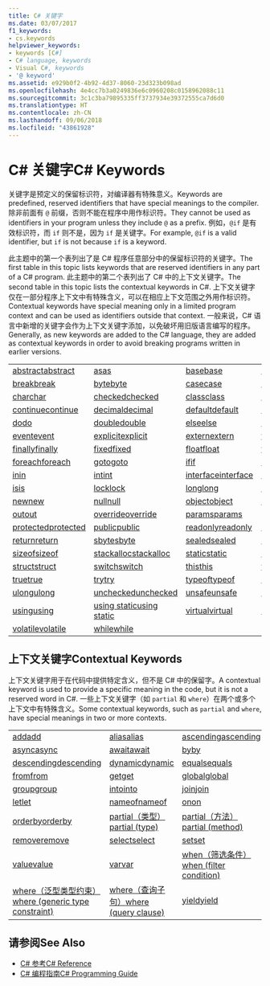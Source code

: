 ```yaml
---
title: C# 关键字
ms.date: 03/07/2017
f1_keywords:
- cs.keywords
helpviewer_keywords:
- keywords [C#]
- C# language, keywords
- Visual C#, keywords
- '@ keyword'
ms.assetid: e929b0f2-4b92-4d37-8060-23d323b098ad
ms.openlocfilehash: 4e4cc7b3a0249836e6c0960208c0158962088c11
ms.sourcegitcommit: 3c1c3ba79895335ff3737934e39372555ca7d6d0
ms.translationtype: HT
ms.contentlocale: zh-CN
ms.lasthandoff: 09/06/2018
ms.locfileid: "43861928"
---
```

# <a name="c-keywords"></a><span data-ttu-id="65611-102">C# 关键字</span><span class="sxs-lookup"><span data-stu-id="65611-102">C# Keywords</span></span>
<span data-ttu-id="65611-103">关键字是预定义的保留标识符，对编译器有特殊意义。</span><span class="sxs-lookup"><span data-stu-id="65611-103">Keywords are predefined, reserved identifiers that have special meanings to the compiler.</span></span> <span data-ttu-id="65611-104">除非前面有 `@` 前缀，否则不能在程序中用作标识符。</span><span class="sxs-lookup"><span data-stu-id="65611-104">They cannot be used as identifiers in your program unless they include `@` as a prefix.</span></span> <span data-ttu-id="65611-105">例如，`@if` 是有效标识符，而 `if` 则不是，因为 `if` 是关键字。</span><span class="sxs-lookup"><span data-stu-id="65611-105">For example, `@if` is a valid identifier, but `if` is not because `if` is a keyword.</span></span>  
  
 <span data-ttu-id="65611-106">此主题中的第一个表列出了是 C# 程序任意部分中的保留标识符的关键字。</span><span class="sxs-lookup"><span data-stu-id="65611-106">The first table in this topic lists keywords that are reserved identifiers in any part of a C# program.</span></span> <span data-ttu-id="65611-107">此主题中的第二个表列出了 C# 中的上下文关键字。</span><span class="sxs-lookup"><span data-stu-id="65611-107">The second table in this topic lists the contextual keywords in C#.</span></span> <span data-ttu-id="65611-108">上下文关键字仅在一部分程序上下文中有特殊含义，可以在相应上下文范围之外用作标识符。</span><span class="sxs-lookup"><span data-stu-id="65611-108">Contextual keywords have special meaning only in a limited program context and can be used as identifiers outside that context.</span></span> <span data-ttu-id="65611-109">一般来说，C# 语言中新增的关键字会作为上下文关键字添加，以免破坏用旧版语言编写的程序。</span><span class="sxs-lookup"><span data-stu-id="65611-109">Generally, as new keywords are added to the C# language, they are added as contextual keywords in order to avoid breaking programs written in earlier versions.</span></span>  
  
|||||  
|---|---|---|---|  
|[<span data-ttu-id="65611-110">abstract</span><span class="sxs-lookup"><span data-stu-id="65611-110">abstract</span></span>](../../../csharp/language-reference/keywords/abstract.md)|[<span data-ttu-id="65611-111">as</span><span class="sxs-lookup"><span data-stu-id="65611-111">as</span></span>](../../../csharp/language-reference/keywords/as.md)|[<span data-ttu-id="65611-112">base</span><span class="sxs-lookup"><span data-stu-id="65611-112">base</span></span>](../../../csharp/language-reference/keywords/base.md)|[<span data-ttu-id="65611-113">bool</span><span class="sxs-lookup"><span data-stu-id="65611-113">bool</span></span>](../../../csharp/language-reference/keywords/bool.md)|  
|[<span data-ttu-id="65611-114">break</span><span class="sxs-lookup"><span data-stu-id="65611-114">break</span></span>](../../../csharp/language-reference/keywords/break.md)|[<span data-ttu-id="65611-115">byte</span><span class="sxs-lookup"><span data-stu-id="65611-115">byte</span></span>](../../../csharp/language-reference/keywords/byte.md)|[<span data-ttu-id="65611-116">case</span><span class="sxs-lookup"><span data-stu-id="65611-116">case</span></span>](../../../csharp/language-reference/keywords/switch.md)|[<span data-ttu-id="65611-117">catch</span><span class="sxs-lookup"><span data-stu-id="65611-117">catch</span></span>](../../../csharp/language-reference/keywords/try-catch.md)|  
|[<span data-ttu-id="65611-118">char</span><span class="sxs-lookup"><span data-stu-id="65611-118">char</span></span>](../../../csharp/language-reference/keywords/char.md)|[<span data-ttu-id="65611-119">checked</span><span class="sxs-lookup"><span data-stu-id="65611-119">checked</span></span>](../../../csharp/language-reference/keywords/checked.md)|[<span data-ttu-id="65611-120">class</span><span class="sxs-lookup"><span data-stu-id="65611-120">class</span></span>](../../../csharp/language-reference/keywords/class.md)|[<span data-ttu-id="65611-121">const</span><span class="sxs-lookup"><span data-stu-id="65611-121">const</span></span>](../../../csharp/language-reference/keywords/const.md)|  
|[<span data-ttu-id="65611-122">continue</span><span class="sxs-lookup"><span data-stu-id="65611-122">continue</span></span>](../../../csharp/language-reference/keywords/continue.md)|[<span data-ttu-id="65611-123">decimal</span><span class="sxs-lookup"><span data-stu-id="65611-123">decimal</span></span>](../../../csharp/language-reference/keywords/decimal.md)|[<span data-ttu-id="65611-124">default</span><span class="sxs-lookup"><span data-stu-id="65611-124">default</span></span>](../../../csharp/language-reference/keywords/default.md)|[<span data-ttu-id="65611-125">delegate</span><span class="sxs-lookup"><span data-stu-id="65611-125">delegate</span></span>](../../../csharp/language-reference/keywords/delegate.md)|  
|[<span data-ttu-id="65611-126">do</span><span class="sxs-lookup"><span data-stu-id="65611-126">do</span></span>](../../../csharp/language-reference/keywords/do.md)|[<span data-ttu-id="65611-127">double</span><span class="sxs-lookup"><span data-stu-id="65611-127">double</span></span>](../../../csharp/language-reference/keywords/double.md)|[<span data-ttu-id="65611-128">else</span><span class="sxs-lookup"><span data-stu-id="65611-128">else</span></span>](../../../csharp/language-reference/keywords/if-else.md)|[<span data-ttu-id="65611-129">enum</span><span class="sxs-lookup"><span data-stu-id="65611-129">enum</span></span>](../../../csharp/language-reference/keywords/enum.md)|  
|[<span data-ttu-id="65611-130">event</span><span class="sxs-lookup"><span data-stu-id="65611-130">event</span></span>](../../../csharp/language-reference/keywords/event.md)|[<span data-ttu-id="65611-131">explicit</span><span class="sxs-lookup"><span data-stu-id="65611-131">explicit</span></span>](../../../csharp/language-reference/keywords/explicit.md)|[<span data-ttu-id="65611-132">extern</span><span class="sxs-lookup"><span data-stu-id="65611-132">extern</span></span>](../../../csharp/language-reference/keywords/extern.md)|[<span data-ttu-id="65611-133">false</span><span class="sxs-lookup"><span data-stu-id="65611-133">false</span></span>](../../../csharp/language-reference/keywords/false.md)|  
|[<span data-ttu-id="65611-134">finally</span><span class="sxs-lookup"><span data-stu-id="65611-134">finally</span></span>](../../../csharp/language-reference/keywords/try-finally.md)|[<span data-ttu-id="65611-135">fixed</span><span class="sxs-lookup"><span data-stu-id="65611-135">fixed</span></span>](../../../csharp/language-reference/keywords/fixed-statement.md)|[<span data-ttu-id="65611-136">float</span><span class="sxs-lookup"><span data-stu-id="65611-136">float</span></span>](../../../csharp/language-reference/keywords/float.md)|[<span data-ttu-id="65611-137">for</span><span class="sxs-lookup"><span data-stu-id="65611-137">for</span></span>](../../../csharp/language-reference/keywords/for.md)|  
|[<span data-ttu-id="65611-138">foreach</span><span class="sxs-lookup"><span data-stu-id="65611-138">foreach</span></span>](../../../csharp/language-reference/keywords/foreach-in.md)|[<span data-ttu-id="65611-139">goto</span><span class="sxs-lookup"><span data-stu-id="65611-139">goto</span></span>](../../../csharp/language-reference/keywords/goto.md)|[<span data-ttu-id="65611-140">if</span><span class="sxs-lookup"><span data-stu-id="65611-140">if</span></span>](../../../csharp/language-reference/keywords/if-else.md)|[<span data-ttu-id="65611-141">implicit</span><span class="sxs-lookup"><span data-stu-id="65611-141">implicit</span></span>](../../../csharp/language-reference/keywords/implicit.md)|  
|[<span data-ttu-id="65611-142">in</span><span class="sxs-lookup"><span data-stu-id="65611-142">in</span></span>](../../../csharp/language-reference/keywords/in.md)|[<span data-ttu-id="65611-143">int</span><span class="sxs-lookup"><span data-stu-id="65611-143">int</span></span>](../../../csharp/language-reference/keywords/int.md)|[<span data-ttu-id="65611-144">interface</span><span class="sxs-lookup"><span data-stu-id="65611-144">interface</span></span>](../../../csharp/language-reference/keywords/interface.md)|[<span data-ttu-id="65611-145">internal</span><span class="sxs-lookup"><span data-stu-id="65611-145">internal</span></span>](../../../csharp/language-reference/keywords/internal.md)|
|[<span data-ttu-id="65611-146">is</span><span class="sxs-lookup"><span data-stu-id="65611-146">is</span></span>](../../../csharp/language-reference/keywords/is.md)|[<span data-ttu-id="65611-147">lock</span><span class="sxs-lookup"><span data-stu-id="65611-147">lock</span></span>](../../../csharp/language-reference/keywords/lock-statement.md)|[<span data-ttu-id="65611-148">long</span><span class="sxs-lookup"><span data-stu-id="65611-148">long</span></span>](../../../csharp/language-reference/keywords/long.md)|[<span data-ttu-id="65611-149">namespace</span><span class="sxs-lookup"><span data-stu-id="65611-149">namespace</span></span>](../../../csharp/language-reference/keywords/namespace.md)|
|[<span data-ttu-id="65611-150">new</span><span class="sxs-lookup"><span data-stu-id="65611-150">new</span></span>](../../../csharp/language-reference/keywords/new.md)|[<span data-ttu-id="65611-151">null</span><span class="sxs-lookup"><span data-stu-id="65611-151">null</span></span>](../../../csharp/language-reference/keywords/null.md)|[<span data-ttu-id="65611-152">object</span><span class="sxs-lookup"><span data-stu-id="65611-152">object</span></span>](../../../csharp/language-reference/keywords/object.md)|[<span data-ttu-id="65611-153">operator</span><span class="sxs-lookup"><span data-stu-id="65611-153">operator</span></span>](../../../csharp/language-reference/keywords/operator.md)|
|[<span data-ttu-id="65611-154">out</span><span class="sxs-lookup"><span data-stu-id="65611-154">out</span></span>](../../../csharp/language-reference/keywords/out.md)|[<span data-ttu-id="65611-155">override</span><span class="sxs-lookup"><span data-stu-id="65611-155">override</span></span>](../../../csharp/language-reference/keywords/override.md)|[<span data-ttu-id="65611-156">params</span><span class="sxs-lookup"><span data-stu-id="65611-156">params</span></span>](../../../csharp/language-reference/keywords/params.md)|[<span data-ttu-id="65611-157">private</span><span class="sxs-lookup"><span data-stu-id="65611-157">private</span></span>](../../../csharp/language-reference/keywords/private.md)|
|[<span data-ttu-id="65611-158">protected</span><span class="sxs-lookup"><span data-stu-id="65611-158">protected</span></span>](../../../csharp/language-reference/keywords/protected.md)|[<span data-ttu-id="65611-159">public</span><span class="sxs-lookup"><span data-stu-id="65611-159">public</span></span>](../../../csharp/language-reference/keywords/public.md)|[<span data-ttu-id="65611-160">readonly</span><span class="sxs-lookup"><span data-stu-id="65611-160">readonly</span></span>](../../../csharp/language-reference/keywords/readonly.md)|[<span data-ttu-id="65611-161">ref</span><span class="sxs-lookup"><span data-stu-id="65611-161">ref</span></span>](../../../csharp/language-reference/keywords/ref.md)|
|[<span data-ttu-id="65611-162">return</span><span class="sxs-lookup"><span data-stu-id="65611-162">return</span></span>](../../../csharp/language-reference/keywords/return.md)|[<span data-ttu-id="65611-163">sbyte</span><span class="sxs-lookup"><span data-stu-id="65611-163">sbyte</span></span>](../../../csharp/language-reference/keywords/sbyte.md)|[<span data-ttu-id="65611-164">sealed</span><span class="sxs-lookup"><span data-stu-id="65611-164">sealed</span></span>](../../../csharp/language-reference/keywords/sealed.md)|[<span data-ttu-id="65611-165">short</span><span class="sxs-lookup"><span data-stu-id="65611-165">short</span></span>](../../../csharp/language-reference/keywords/short.md)||
[<span data-ttu-id="65611-166">sizeof</span><span class="sxs-lookup"><span data-stu-id="65611-166">sizeof</span></span>](../../../csharp/language-reference/keywords/sizeof.md)|[<span data-ttu-id="65611-167">stackalloc</span><span class="sxs-lookup"><span data-stu-id="65611-167">stackalloc</span></span>](../../../csharp/language-reference/keywords/stackalloc.md)|[<span data-ttu-id="65611-168">static</span><span class="sxs-lookup"><span data-stu-id="65611-168">static</span></span>](../../../csharp/language-reference/keywords/static.md)|[<span data-ttu-id="65611-169">string</span><span class="sxs-lookup"><span data-stu-id="65611-169">string</span></span>](../../../csharp/language-reference/keywords/string.md)|
|[<span data-ttu-id="65611-170">struct</span><span class="sxs-lookup"><span data-stu-id="65611-170">struct</span></span>](../../../csharp/language-reference/keywords/struct.md)|[<span data-ttu-id="65611-171">switch</span><span class="sxs-lookup"><span data-stu-id="65611-171">switch</span></span>](../../../csharp/language-reference/keywords/switch.md)|[<span data-ttu-id="65611-172">this</span><span class="sxs-lookup"><span data-stu-id="65611-172">this</span></span>](../../../csharp/language-reference/keywords/this.md)|[<span data-ttu-id="65611-173">throw</span><span class="sxs-lookup"><span data-stu-id="65611-173">throw</span></span>](../../../csharp/language-reference/keywords/throw.md)|
|[<span data-ttu-id="65611-174">true</span><span class="sxs-lookup"><span data-stu-id="65611-174">true</span></span>](../../../csharp/language-reference/keywords/true.md)|[<span data-ttu-id="65611-175">try</span><span class="sxs-lookup"><span data-stu-id="65611-175">try</span></span>](../../../csharp/language-reference/keywords/try-catch.md)|[<span data-ttu-id="65611-176">typeof</span><span class="sxs-lookup"><span data-stu-id="65611-176">typeof</span></span>](../../../csharp/language-reference/keywords/typeof.md)|[<span data-ttu-id="65611-177">uint</span><span class="sxs-lookup"><span data-stu-id="65611-177">uint</span></span>](../../../csharp/language-reference/keywords/uint.md)|
|[<span data-ttu-id="65611-178">ulong</span><span class="sxs-lookup"><span data-stu-id="65611-178">ulong</span></span>](../../../csharp/language-reference/keywords/ulong.md)|[<span data-ttu-id="65611-179">unchecked</span><span class="sxs-lookup"><span data-stu-id="65611-179">unchecked</span></span>](../../../csharp/language-reference/keywords/unchecked.md)|[<span data-ttu-id="65611-180">unsafe</span><span class="sxs-lookup"><span data-stu-id="65611-180">unsafe</span></span>](../../../csharp/language-reference/keywords/unsafe.md)|[<span data-ttu-id="65611-181">ushort</span><span class="sxs-lookup"><span data-stu-id="65611-181">ushort</span></span>](../../../csharp/language-reference/keywords/ushort.md)|
|[<span data-ttu-id="65611-182">using</span><span class="sxs-lookup"><span data-stu-id="65611-182">using</span></span>](../../../csharp/language-reference/keywords/using.md)|[<span data-ttu-id="65611-183">using static</span><span class="sxs-lookup"><span data-stu-id="65611-183">using static</span></span>](using-static.md)|[<span data-ttu-id="65611-184">virtual</span><span class="sxs-lookup"><span data-stu-id="65611-184">virtual</span></span>](../../../csharp/language-reference/keywords/virtual.md)|[<span data-ttu-id="65611-185">void</span><span class="sxs-lookup"><span data-stu-id="65611-185">void</span></span>](../../../csharp/language-reference/keywords/void.md)|
|[<span data-ttu-id="65611-186">volatile</span><span class="sxs-lookup"><span data-stu-id="65611-186">volatile</span></span>](../../../csharp/language-reference/keywords/volatile.md)|[<span data-ttu-id="65611-187">while</span><span class="sxs-lookup"><span data-stu-id="65611-187">while</span></span>](../../../csharp/language-reference/keywords/while.md)|

## <a name="contextual-keywords"></a><span data-ttu-id="65611-188">上下文关键字</span><span class="sxs-lookup"><span data-stu-id="65611-188">Contextual Keywords</span></span>  
 <span data-ttu-id="65611-189">上下文关键字用于在代码中提供特定含义，但不是 C# 中的保留字。</span><span class="sxs-lookup"><span data-stu-id="65611-189">A contextual keyword is used to provide a specific meaning in the code, but it is not a reserved word in C#.</span></span> <span data-ttu-id="65611-190">一些上下文关键字（如 `partial` 和 `where`）在两个或多个上下文中有特殊含义。</span><span class="sxs-lookup"><span data-stu-id="65611-190">Some contextual keywords, such as `partial` and `where`, have special meanings in two or more contexts.</span></span>  
  
||||  
|---|---|---|  
|[<span data-ttu-id="65611-191">add</span><span class="sxs-lookup"><span data-stu-id="65611-191">add</span></span>](add.md)|[<span data-ttu-id="65611-192">alias</span><span class="sxs-lookup"><span data-stu-id="65611-192">alias</span></span>](extern-alias.md)|[<span data-ttu-id="65611-193">ascending</span><span class="sxs-lookup"><span data-stu-id="65611-193">ascending</span></span>](ascending.md)|
|[<span data-ttu-id="65611-194">async</span><span class="sxs-lookup"><span data-stu-id="65611-194">async</span></span>](async.md)|[<span data-ttu-id="65611-195">await</span><span class="sxs-lookup"><span data-stu-id="65611-195">await</span></span>](await.md)|[<span data-ttu-id="65611-196">by</span><span class="sxs-lookup"><span data-stu-id="65611-196">by</span></span>](by.md)|
|[<span data-ttu-id="65611-197">descending</span><span class="sxs-lookup"><span data-stu-id="65611-197">descending</span></span>](descending.md)|[<span data-ttu-id="65611-198">dynamic</span><span class="sxs-lookup"><span data-stu-id="65611-198">dynamic</span></span>](dynamic.md)|[<span data-ttu-id="65611-199">equals</span><span class="sxs-lookup"><span data-stu-id="65611-199">equals</span></span>](equals.md)|
|[<span data-ttu-id="65611-200">from</span><span class="sxs-lookup"><span data-stu-id="65611-200">from</span></span>](from-clause.md)|[<span data-ttu-id="65611-201">get</span><span class="sxs-lookup"><span data-stu-id="65611-201">get</span></span>](get.md)|[<span data-ttu-id="65611-202">global</span><span class="sxs-lookup"><span data-stu-id="65611-202">global</span></span>](global.md)|
|[<span data-ttu-id="65611-203">group</span><span class="sxs-lookup"><span data-stu-id="65611-203">group</span></span>](group-clause.md)|[<span data-ttu-id="65611-204">into</span><span class="sxs-lookup"><span data-stu-id="65611-204">into</span></span>](into.md)|[<span data-ttu-id="65611-205">join</span><span class="sxs-lookup"><span data-stu-id="65611-205">join</span></span>](join-clause.md)|
|[<span data-ttu-id="65611-206">let</span><span class="sxs-lookup"><span data-stu-id="65611-206">let</span></span>](let-clause.md)|[<span data-ttu-id="65611-207">nameof</span><span class="sxs-lookup"><span data-stu-id="65611-207">nameof</span></span>](nameof.md)|[<span data-ttu-id="65611-208">on</span><span class="sxs-lookup"><span data-stu-id="65611-208">on</span></span>](on.md)|
|[<span data-ttu-id="65611-209">orderby</span><span class="sxs-lookup"><span data-stu-id="65611-209">orderby</span></span>](orderby-clause.md)|[<span data-ttu-id="65611-210">partial（类型）</span><span class="sxs-lookup"><span data-stu-id="65611-210">partial (type)</span></span>](partial-type.md)|[<span data-ttu-id="65611-211">partial（方法）</span><span class="sxs-lookup"><span data-stu-id="65611-211">partial (method)</span></span>](partial-method.md)|
|[<span data-ttu-id="65611-212">remove</span><span class="sxs-lookup"><span data-stu-id="65611-212">remove</span></span>](remove.md)|[<span data-ttu-id="65611-213">select</span><span class="sxs-lookup"><span data-stu-id="65611-213">select</span></span>](select-clause.md)|[<span data-ttu-id="65611-214">set</span><span class="sxs-lookup"><span data-stu-id="65611-214">set</span></span>](set.md)|
|[<span data-ttu-id="65611-215">value</span><span class="sxs-lookup"><span data-stu-id="65611-215">value</span></span>](value.md)|[<span data-ttu-id="65611-216">var</span><span class="sxs-lookup"><span data-stu-id="65611-216">var</span></span>](var.md)|[<span data-ttu-id="65611-217">when（筛选条件）</span><span class="sxs-lookup"><span data-stu-id="65611-217">when (filter condition)</span></span>](when.md)|
|[<span data-ttu-id="65611-218">where（泛型类型约束）</span><span class="sxs-lookup"><span data-stu-id="65611-218">where (generic type constraint)</span></span>](where-generic-type-constraint.md)|[<span data-ttu-id="65611-219">where（查询子句）</span><span class="sxs-lookup"><span data-stu-id="65611-219">where (query clause)</span></span>](where-clause.md)|[<span data-ttu-id="65611-220">yield</span><span class="sxs-lookup"><span data-stu-id="65611-220">yield</span></span>](yield.md)|
  
## <a name="see-also"></a><span data-ttu-id="65611-221">请参阅</span><span class="sxs-lookup"><span data-stu-id="65611-221">See Also</span></span>

- [<span data-ttu-id="65611-222">C# 参考</span><span class="sxs-lookup"><span data-stu-id="65611-222">C# Reference</span></span>](../../../csharp/language-reference/index.md)  
- [<span data-ttu-id="65611-223">C# 编程指南</span><span class="sxs-lookup"><span data-stu-id="65611-223">C# Programming Guide</span></span>](../../../csharp/programming-guide/index.md)
